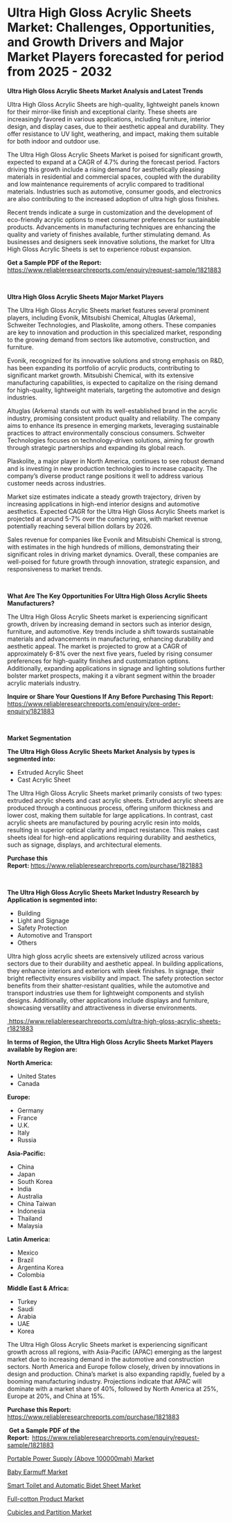 <p><h1>Ultra High Gloss Acrylic Sheets Market: Challenges, Opportunities, and Growth Drivers and Major Market Players forecasted for period from 2025 - 2032</h1></p><p><strong>Ultra High Gloss Acrylic Sheets Market Analysis and Latest Trends</strong></p>
<p><p>Ultra High Gloss Acrylic Sheets are high-quality, lightweight panels known for their mirror-like finish and exceptional clarity. These sheets are increasingly favored in various applications, including furniture, interior design, and display cases, due to their aesthetic appeal and durability. They offer resistance to UV light, weathering, and impact, making them suitable for both indoor and outdoor use.</p><p>The Ultra High Gloss Acrylic Sheets Market is poised for significant growth, expected to expand at a CAGR of 4.7% during the forecast period. Factors driving this growth include a rising demand for aesthetically pleasing materials in residential and commercial spaces, coupled with the durability and low maintenance requirements of acrylic compared to traditional materials. Industries such as automotive, consumer goods, and electronics are also contributing to the increased adoption of ultra high gloss finishes.</p><p>Recent trends indicate a surge in customization and the development of eco-friendly acrylic options to meet consumer preferences for sustainable products. Advancements in manufacturing techniques are enhancing the quality and variety of finishes available, further stimulating demand. As businesses and designers seek innovative solutions, the market for Ultra High Gloss Acrylic Sheets is set to experience robust expansion.</p></p>
<p><strong>Get a Sample PDF of the Report:&nbsp;</strong> <a href="https://www.reliableresearchreports.com/enquiry/request-sample/1821883?utm_campaign=117&utm_medium=2&utm_source=Github&utm_content=ia&utm_term=09022025&utm_id=ultra-high-gloss-acrylic-sheets">https://www.reliableresearchreports.com/enquiry/request-sample/1821883</a></p>
<p>&nbsp;</p>
<p><strong>Ultra High Gloss Acrylic Sheets Major Market Players</strong></p>
<p><p>The Ultra High Gloss Acrylic Sheets market features several prominent players, including Evonik, Mitsubishi Chemical, Altuglas (Arkema), Schweiter Technologies, and Plaskolite, among others. These companies are key to innovation and production in this specialized market, responding to the growing demand from sectors like automotive, construction, and furniture.</p><p>Evonik, recognized for its innovative solutions and strong emphasis on R&D, has been expanding its portfolio of acrylic products, contributing to significant market growth. Mitsubishi Chemical, with its extensive manufacturing capabilities, is expected to capitalize on the rising demand for high-quality, lightweight materials, targeting the automotive and design industries.</p><p>Altuglas (Arkema) stands out with its well-established brand in the acrylic industry, promising consistent product quality and reliability. The company aims to enhance its presence in emerging markets, leveraging sustainable practices to attract environmentally conscious consumers. Schweiter Technologies focuses on technology-driven solutions, aiming for growth through strategic partnerships and expanding its global reach.</p><p>Plaskolite, a major player in North America, continues to see robust demand and is investing in new production technologies to increase capacity. The company’s diverse product range positions it well to address various customer needs across industries.</p><p>Market size estimates indicate a steady growth trajectory, driven by increasing applications in high-end interior designs and automotive aesthetics. Expected CAGR for the Ultra High Gloss Acrylic Sheets market is projected at around 5-7% over the coming years, with market revenue potentially reaching several billion dollars by 2026.</p><p>Sales revenue for companies like Evonik and Mitsubishi Chemical is strong, with estimates in the high hundreds of millions, demonstrating their significant roles in driving market dynamics. Overall, these companies are well-poised for future growth through innovation, strategic expansion, and responsiveness to market trends.</p></p>
<p>&nbsp;</p>
<p><strong>What Are The Key Opportunities For Ultra High Gloss Acrylic Sheets Manufacturers?</strong></p>
<p><p>The Ultra High Gloss Acrylic Sheets market is experiencing significant growth, driven by increasing demand in sectors such as interior design, furniture, and automotive. Key trends include a shift towards sustainable materials and advancements in manufacturing, enhancing durability and aesthetic appeal. The market is projected to grow at a CAGR of approximately 6-8% over the next five years, fueled by rising consumer preferences for high-quality finishes and customization options. Additionally, expanding applications in signage and lighting solutions further bolster market prospects, making it a vibrant segment within the broader acrylic materials industry.</p></p>
<p><strong>Inquire or Share Your Questions If Any Before Purchasing This Report:</strong> <a href="https://www.reliableresearchreports.com/enquiry/pre-order-enquiry/1821883?utm_campaign=117&utm_medium=2&utm_source=Github&utm_content=ia&utm_term=09022025&utm_id=ultra-high-gloss-acrylic-sheets">https://www.reliableresearchreports.com/enquiry/pre-order-enquiry/1821883</a></p>
<p>&nbsp;</p>
<p><strong>Market Segmentation</strong></p>
<p><strong>The Ultra High Gloss Acrylic Sheets Market Analysis by types is segmented into:</strong></p>
<p><ul><li>Extruded Acrylic Sheet</li><li>Cast Acrylic Sheet</li></ul></p>
<p><p>The Ultra High Gloss Acrylic Sheets market primarily consists of two types: extruded acrylic sheets and cast acrylic sheets. Extruded acrylic sheets are produced through a continuous process, offering uniform thickness and lower cost, making them suitable for large applications. In contrast, cast acrylic sheets are manufactured by pouring acrylic resin into molds, resulting in superior optical clarity and impact resistance. This makes cast sheets ideal for high-end applications requiring durability and aesthetics, such as signage, displays, and architectural elements.</p></p>
<p><strong>Purchase this Report:&nbsp;</strong><a href="https://www.reliableresearchreports.com/purchase/1821883?utm_campaign=117&utm_medium=2&utm_source=Github&utm_content=ia&utm_term=09022025&utm_id=ultra-high-gloss-acrylic-sheets">https://www.reliableresearchreports.com/purchase/1821883</a></p>
<p>&nbsp;</p>
<p><strong>The Ultra High Gloss Acrylic Sheets Market Industry Research by Application is segmented into:</strong></p>
<p><ul><li>Building</li><li>Light and Signage</li><li>Safety Protection</li><li>Automotive and Transport</li><li>Others</li></ul></p>
<p><p>Ultra high gloss acrylic sheets are extensively utilized across various sectors due to their durability and aesthetic appeal. In building applications, they enhance interiors and exteriors with sleek finishes. In signage, their bright reflectivity ensures visibility and impact. The safety protection sector benefits from their shatter-resistant qualities, while the automotive and transport industries use them for lightweight components and stylish designs. Additionally, other applications include displays and furniture, showcasing versatility and attractiveness in diverse environments.</p></p>
<p><a href="https://www.reliableresearchreports.com/ultra-high-gloss-acrylic-sheets-r1821883?utm_campaign=117&utm_medium=2&utm_source=Github&utm_content=ia&utm_term=09022025&utm_id=ultra-high-gloss-acrylic-sheets">&nbsp;https://www.reliableresearchreports.com/ultra-high-gloss-acrylic-sheets-r1821883</a></p>
<p><strong>In terms of Region, the Ultra High Gloss Acrylic Sheets Market Players available by Region are:</strong></p>
<p>
    <p> <strong> North America: </strong>
        <ul>
            <li>United States</li>
            <li>Canada</li>
        </ul>
        </p> 
    <p> <strong> Europe: </strong>
        <ul>
            <li>Germany</li>
            <li>France</li>
            <li>U.K.</li>
            <li>Italy</li>
            <li>Russia</li>
        </ul>
        </p> 
    <p> <strong> Asia-Pacific: </strong>
        <ul>
            <li>China</li>
            <li>Japan</li>
            <li>South Korea</li>
            <li>India</li>
            <li>Australia</li>
            <li>China Taiwan</li>
            <li>Indonesia</li>
            <li>Thailand</li>
            <li>Malaysia</li>
        </ul>
        </p> 
    <p> <strong> Latin America: </strong>
        <ul>
            <li>Mexico</li>
            <li>Brazil</li>
            <li>Argentina Korea</li>
            <li>Colombia</li>
        </ul>
        </p> 
    <p> <strong> Middle East & Africa: </strong>
        <ul>
            <li>Turkey</li>
            <li>Saudi</li>
            <li>Arabia</li>
            <li>UAE</li>
            <li>Korea</li>
        </ul>
    </p>
    </p>
<p><p>The Ultra High Gloss Acrylic Sheets market is experiencing significant growth across all regions, with Asia-Pacific (APAC) emerging as the largest market due to increasing demand in the automotive and construction sectors. North America and Europe follow closely, driven by innovations in design and production. China’s market is also expanding rapidly, fueled by a booming manufacturing industry. Projections indicate that APAC will dominate with a market share of 40%, followed by North America at 25%, Europe at 20%, and China at 15%.</p></p>
<p><strong>Purchase this Report: </strong><a href="https://www.reliableresearchreports.com/purchase/1821883?utm_campaign=117&utm_medium=2&utm_source=Github&utm_content=ia&utm_term=09022025&utm_id=ultra-high-gloss-acrylic-sheets">https://www.reliableresearchreports.com/purchase/1821883</a></p>
<p>&nbsp;<strong>Get a Sample PDF of the Report:&nbsp;&nbsp;</strong><a href="https://www.reliableresearchreports.com/enquiry/request-sample/1821883?utm_campaign=117&utm_medium=2&utm_source=Github&utm_content=ia&utm_term=09022025&utm_id=ultra-high-gloss-acrylic-sheets">https://www.reliableresearchreports.com/enquiry/request-sample/1821883</a></p>
<p><strong></strong></p>
<p><p><a href="https://github.com/aksayvoogdt/Market-Research-Report-List-1/blob/main/portable-power-supply-above-100000mah-market.md?utm_campaign=117&utm_medium=2&utm_source=Github&utm_content=ia&utm_term=09022025&utm_id=ultra-high-gloss-acrylic-sheets">Portable Power Supply (Above 100000mah) Market</a></p><p><a href="https://github.com/phumlaaijem/Market-Research-Report-List-1/blob/main/baby-earmuff-market.md?utm_campaign=117&utm_medium=2&utm_source=Github&utm_content=ia&utm_term=09022025&utm_id=ultra-high-gloss-acrylic-sheets">Baby Earmuff Market</a></p><p><a href="https://github.com/eusoffyhanty/Market-Research-Report-List-1/blob/main/smart-toilet-and-automatic-bidet-sheet-market.md?utm_campaign=117&utm_medium=2&utm_source=Github&utm_content=ia&utm_term=09022025&utm_id=ultra-high-gloss-acrylic-sheets">Smart Toilet and Automatic Bidet Sheet Market</a></p><p><a href="https://github.com/memorirummy/Market-Research-Report-List-1/blob/main/full-cotton-product-market.md?utm_campaign=117&utm_medium=2&utm_source=Github&utm_content=ia&utm_term=09022025&utm_id=ultra-high-gloss-acrylic-sheets">Full-cotton Product Market</a></p><p><a href="https://github.com/alasmyayock/Market-Research-Report-List-1/blob/main/cubicles-and-partition-market.md?utm_campaign=117&utm_medium=2&utm_source=Github&utm_content=ia&utm_term=09022025&utm_id=ultra-high-gloss-acrylic-sheets">Cubicles and Partition Market</a></p></p>